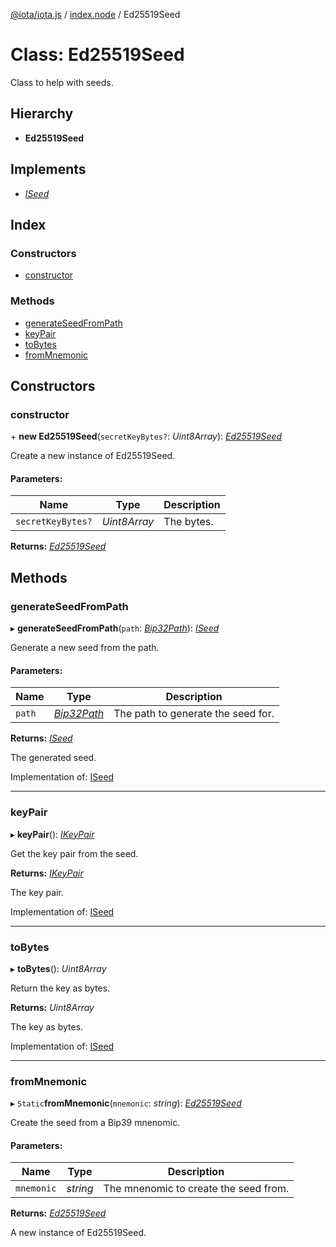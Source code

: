 [@iota/iota.js](../README.md) / [index.node](../modules/index_node.md) / Ed25519Seed

# Class: Ed25519Seed

Class to help with seeds.

## Hierarchy

* **Ed25519Seed**

## Implements

* [*ISeed*](../interfaces/models_iseed.iseed.md)

## Index

### Constructors

* [constructor](index_node.ed25519seed.md#constructor)

### Methods

* [generateSeedFromPath](index_node.ed25519seed.md#generateseedfrompath)
* [keyPair](index_node.ed25519seed.md#keypair)
* [toBytes](index_node.ed25519seed.md#tobytes)
* [fromMnemonic](index_node.ed25519seed.md#frommnemonic)

## Constructors

### constructor

\+ **new Ed25519Seed**(`secretKeyBytes?`: *Uint8Array*): [*Ed25519Seed*](seedtypes_ed25519seed.ed25519seed.md)

Create a new instance of Ed25519Seed.

#### Parameters:

Name | Type | Description |
------ | ------ | ------ |
`secretKeyBytes?` | *Uint8Array* | The bytes.    |

**Returns:** [*Ed25519Seed*](seedtypes_ed25519seed.ed25519seed.md)

## Methods

### generateSeedFromPath

▸ **generateSeedFromPath**(`path`: [*Bip32Path*](crypto_bip32path.bip32path.md)): [*ISeed*](../interfaces/models_iseed.iseed.md)

Generate a new seed from the path.

#### Parameters:

Name | Type | Description |
------ | ------ | ------ |
`path` | [*Bip32Path*](crypto_bip32path.bip32path.md) | The path to generate the seed for.   |

**Returns:** [*ISeed*](../interfaces/models_iseed.iseed.md)

The generated seed.

Implementation of: [ISeed](../interfaces/models_iseed.iseed.md)

___

### keyPair

▸ **keyPair**(): [*IKeyPair*](../interfaces/models_ikeypair.ikeypair.md)

Get the key pair from the seed.

**Returns:** [*IKeyPair*](../interfaces/models_ikeypair.ikeypair.md)

The key pair.

Implementation of: [ISeed](../interfaces/models_iseed.iseed.md)

___

### toBytes

▸ **toBytes**(): *Uint8Array*

Return the key as bytes.

**Returns:** *Uint8Array*

The key as bytes.

Implementation of: [ISeed](../interfaces/models_iseed.iseed.md)

___

### fromMnemonic

▸ `Static`**fromMnemonic**(`mnemonic`: *string*): [*Ed25519Seed*](seedtypes_ed25519seed.ed25519seed.md)

Create the seed from a Bip39 mnenomic.

#### Parameters:

Name | Type | Description |
------ | ------ | ------ |
`mnemonic` | *string* | The mnenomic to create the seed from.   |

**Returns:** [*Ed25519Seed*](seedtypes_ed25519seed.ed25519seed.md)

A new instance of Ed25519Seed.
